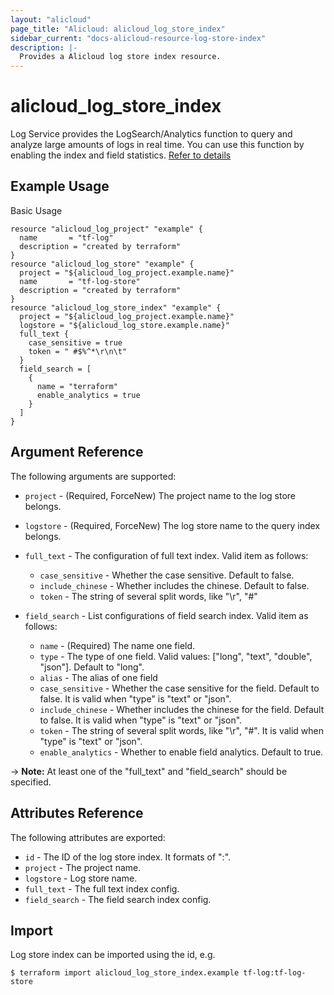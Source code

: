 ```yaml
---
layout: "alicloud"
page_title: "Alicloud: alicloud_log_store_index"
sidebar_current: "docs-alicloud-resource-log-store-index"
description: |-
  Provides a Alicloud log store index resource.
---
```


# alicloud\_log\_store\_index

Log Service provides the LogSearch/Analytics function to query and analyze large amounts of logs in real time.
You can use this function by enabling the index and field statistics. [Refer to details](https://www.alibabacloud.com/help/doc-detail/43772.htm)

## Example Usage

Basic Usage

```
resource "alicloud_log_project" "example" {
  name       = "tf-log"
  description = "created by terraform"
}
resource "alicloud_log_store" "example" {
  project = "${alicloud_log_project.example.name}"
  name       = "tf-log-store"
  description = "created by terraform"
}
resource "alicloud_log_store_index" "example" {
  project = "${alicloud_log_project.example.name}"
  logstore = "${alicloud_log_store.example.name}"
  full_text {
    case_sensitive = true
    token = " #$%^*\r\n\t"
  }
  field_search = [
    {
      name = "terraform"
      enable_analytics = true
    }
  ]
}
```
## Argument Reference

The following arguments are supported:

* `project` - (Required, ForceNew) The project name to the log store belongs.
* `logstore` - (Required, ForceNew) The log store name to the query index belongs.
* `full_text` - The configuration of full text index. Valid item as follows:

    * `case_sensitive` - Whether the case sensitive. Default to false.
    * `include_chinese` - Whether includes the chinese. Default to false.
    * `token` - The string of several split words, like "\r", "#"

* `field_search` - List configurations of field search index. Valid item as follows:

    * `name` - (Required) The name one field.
    * `type` - The type of one field. Valid values: ["long", "text", "double", "json"]. Default to "long".
    * `alias` - The alias of one field
    * `case_sensitive` - Whether the case sensitive for the field. Default to false. It is valid when "type" is "text" or "json".
    * `include_chinese` - Whether includes the chinese for the field. Default to false. It is valid when "type" is "text" or "json".
    * `token` - The string of several split words, like "\r", "#". It is valid when "type" is "text" or "json".
    * `enable_analytics` - Whether to enable field analytics. Default to true.

-> **Note:** At least one of the "full_text" and "field_search" should be specified.

## Attributes Reference

The following attributes are exported:

* `id` - The ID of the log store index. It formats of "<project>:<logstore>".
* `project` - The project name.
* `logstore` - Log store name.
* `full_text` - The full text index config.
* `field_search` - The field search index config.

## Import

Log store index can be imported using the id, e.g.

```
$ terraform import alicloud_log_store_index.example tf-log:tf-log-store
```
